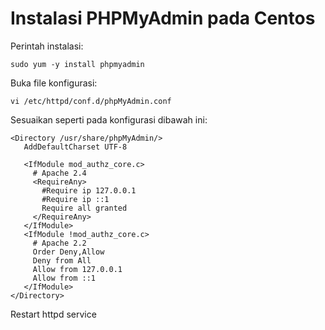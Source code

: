 # Instalasi PHPMyAdmin pada Centos
Perintah instalasi:
```
sudo yum -y install phpmyadmin
```

Buka file konfigurasi:
```
vi /etc/httpd/conf.d/phpMyAdmin.conf
```

Sesuaikan seperti pada konfigurasi dibawah ini:
```
<Directory /usr/share/phpMyAdmin/>
   AddDefaultCharset UTF-8

   <IfModule mod_authz_core.c>
     # Apache 2.4
     <RequireAny>
       #Require ip 127.0.0.1
       #Require ip ::1
       Require all granted
     </RequireAny>
   </IfModule>
   <IfModule !mod_authz_core.c>
     # Apache 2.2
     Order Deny,Allow
     Deny from All
     Allow from 127.0.0.1
     Allow from ::1
   </IfModule>
</Directory>
```

Restart httpd service
